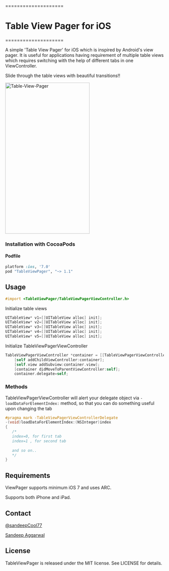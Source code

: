 ====================
# Table View Pager for iOS
====================

A simple 'Table View Pager' for iOS which is inspired by Android's view pager. It is useful for applications having requirement of multiple table views which requires switching with the help of different tabs in one ViewController.

Slide through the table views with beautiful transitions!!

<img src="http://s28.postimg.org/5drif73m5/vid.gif" alt="Table-View-Pager"  style="width:268;height:480">


### Installation with CocoaPods

#### Podfile

```ruby
platform :ios, '7.0'
pod "TableViewPager", "~> 1.1"
```


## Usage

```objective-c
#import <TableViewPager/TableViewPagerViewController.h>
```

Initialize table views

```objective-c
UITableView* v1=[[UITableView alloc] init];
UITableView* v2=[[UITableView alloc] init];
UITableView* v3=[[UITableView alloc] init];
UITableView* v4=[[UITableView alloc] init];
UITableView* v5=[[UITableView alloc] init];

```

Initialize TableViewPagerViewController

```objective-c
TableViewPagerViewController *container = [[TableViewPagerViewController alloc] initWithElementsName:@[@"ONE",@"TWO",@"THREE",@"FOUR",@"FIVE"] colors:@[ONE_TAB_COLOR,TWO_TAB_COLOR,THREE_TAB_COLOR,FOUR_TAB_COLOR,FIVE_TAB_COLOR] tableViews:@[v1,v2,v3,v4,v5]];
    [self addChildViewController:container];
    [self.view addSubview:container.view];
    [container didMoveToParentViewController:self];
    container.delegate=self;
 ```
 
 
### Methods
 
 TableViewPagerViewController will alert your delegate object via `- loadDataForElementIndex:` method, so that you can
 do something useful upon changing the tab
 
 
 ```objective-c
 #pragma mark -TableViewPagerViewControllerDelegate
-(void)loadDataForElementIndex:(NSInteger)index
{
    /*
    index=0, for first tab
    index=1 , for second tab
    
    and so on..
    */
}
```

## Requirements

ViewPager supports minimum iOS 7 and uses ARC.

Supports both iPhone and iPad.

## Contact
[@sandeepCool77](https://twitter.com/sandeepCool77)

[Sandeep Aggarwal](mailto:smartsandeep1129@gmail.com)

## License

TableViewPager is released under the MIT license. See LICENSE for details.


